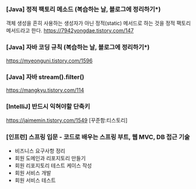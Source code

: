 ### [Java] 정적 팩토리 메소드 (복습하는 날, 블로그에 정리하기*)
객체 생성을 흔히 사용하는 생성자가 아닌 정적(static) 메서드로 하는 것을 정적 팩토리 메서드라고 한다.
https://7942yongdae.tistory.com/147 

### [Java] 자바 코딩 규칙 (복습하는 날, 블로그에 정리하기*)
https://myeonguni.tistory.com/1596

### [Java] 자바 stream().filter()
https://mangkyu.tistory.com/114

### [IntelliJ] 반드시 익혀야할 단축키
https://jaimemin.tistory.com/1549 [꾸준함:티스토리]

### [인프런] 스프링 입문 - 코드로 배우는 스프링 부트, 웹 MVC, DB 접근 기술
- 비즈니스 요구사항 정리
- 회원 도메인과 리포지토리 만들기
- 회원 리포지토리 테스트 케이스 작성
- 회원 서비스 개발
- 회원 서비스 테스트